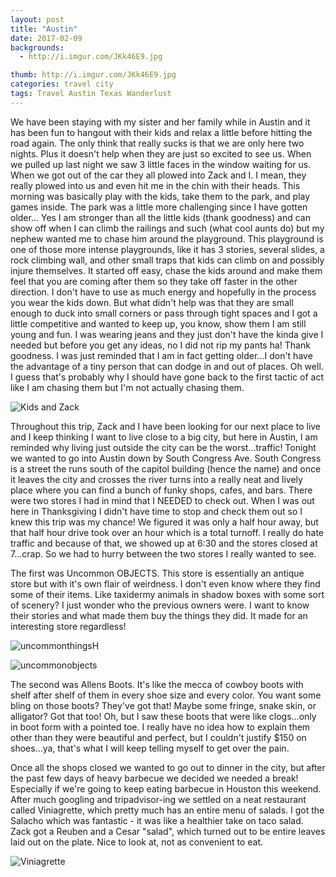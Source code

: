```yaml
---
layout: post
title: "Austin"
date: 2017-02-09
backgrounds:
  - http://i.imgur.com/JKk46E9.jpg

thumb: http://i.imgur.com/JKk46E9.jpg
categories: travel city
tags: Travel Austin Texas Wanderlust
---
```


We have been staying with my sister and her family while in Austin and it has been fun to hangout with their kids and relax a little before hitting the road again. The only think that really sucks is that we are only here two nights. Plus it doesn't help when they are just so excited to see us. When we pulled up last night we saw 3 little faces in the window waiting for us. When we got out of the car they all plowed into Zack and I. I mean, they really plowed into us and even hit me in the chin with their heads. This morning was basically play with the kids, take them to the park, and play games inside. The park was a little more challenging since I have gotten older... Yes I am stronger than all the little kids (thank goodness) and can show off when I can climb the railings and such (what cool aunts do) but my nephew wanted me to chase him around the playground. This playground is one of those more intense playgrounds, like it has 3 stories, several slides, a rock climbing wall, and other small traps that kids can climb on and possibly injure themselves. It started off easy, chase the kids around and make them feel that you are coming after them so they take off faster in the other direction. I don't have to use as much energy and hopefully in the process you wear the kids down. But what didn't help was that they are small enough to duck into small corners or pass through tight spaces and I got a little competitive and wanted to keep up, you know, show them I am still young and fun. I was wearing jeans and they just don't have the kinda give I needed but before you get any ideas, no I did not rip my pants ha! Thank goodness. I was just reminded that I am in fact getting older...I don't have the advantage of a tiny person that can dodge in and out of places. Oh well. I guess that's probably why I should have gone back to the first tactic of act like I am chasing them but I'm not actually chasing them.

![Kids and Zack](http://i.imgur.com/rYNa4xWh.jpg)

Throughout this trip, Zack and I have been looking for our next place to live and I keep thinking I want to live close to a big city, but here in Austin, I am reminded why living just outside the city can be the worst...traffic! Tonight we wanted to go into Austin down by South Congress Ave. South Congress is a street the runs south of the capitol building (hence the name) and once it leaves the city and crosses the river turns into a really neat and lively place where you can find a bunch of funky shops, cafes, and bars. There were two stores I had in mind that I NEEDED to check out. When I was out here in Thanksgiving I didn't have time to stop and check them out so I knew this trip was my chance! We figured it was only a half hour away, but that half hour drive took over an hour which is a total turnoff. I really do hate traffic and because of that, we showed up at 6:30 and the stores closed at 7...crap. So we had to hurry between the two stores I really wanted to see.

The first was Uncommon OBJECTS. This store is essentially an antique store but with it's own flair of weirdness. I don't even know where they find some of their items. Like taxidermy animals in shadow boxes with some sort of scenery? I just wonder who the previous owners were. I want to know their stories and what made them buy the things they did. It made for an interesting store regardless!

![uncommonthingsH](http://i.imgur.com/wLf80zb.jpg)

![uncommonobjects](http://i.imgur.com/mPY7t7d.jpg?1)

The second was Allens Boots. It's like the mecca of cowboy boots with shelf after shelf of them in every shoe size and every color. You want some bling on those boots? They've got that! Maybe some fringe, snake skin, or alligator? Got that too! Oh, but I saw these boots that were like clogs...only in boot form with a pointed toe. I really have no idea how to explain them other than they were beautiful and perfect, but I couldn't justify $150 on shoes...ya, that's what I will keep telling myself to get over the pain.

Once all the shops closed we wanted to go out to dinner in the city, but after the past few days of heavy barbecue we decided we needed a break! Especially if we're going to keep eating barbecue in Houston this weekend. After much googling and tripadvisor-ing we settled on a neat restaurant called Viniagrette, which pretty much has an entire menu of salads. I got the Salacho which was fantastic - it was like a healthier take on taco salad. Zack got a Reuben and a Cesar "salad", which turned out to be entire leaves laid out on the plate. Nice to look at, not as convenient to eat.

![Viniagrette](http://i.imgur.com/H7FBYmkh.jpg)
